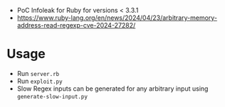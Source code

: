 - PoC Infoleak for Ruby for versions < 3.3.1 
- https://www.ruby-lang.org/en/news/2024/04/23/arbitrary-memory-address-read-regexp-cve-2024-27282/

# Usage

- Run `server.rb`
- Run `exploit.py`
- Slow Regex inputs can be generated for any arbitrary input using `generate-slow-input.py`
